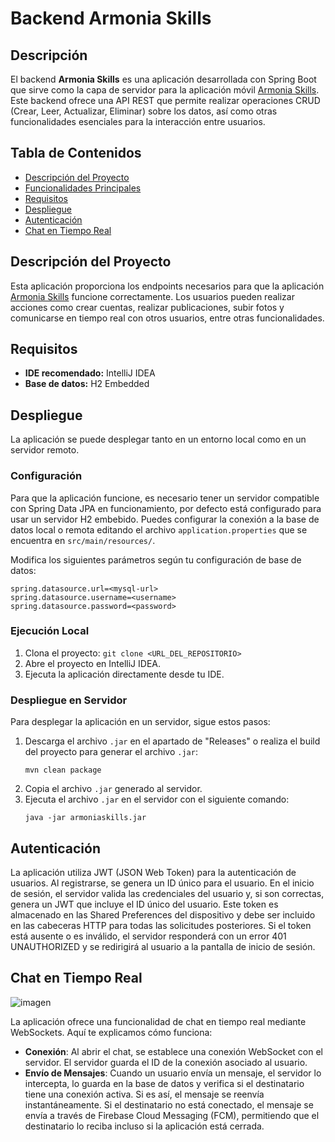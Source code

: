# Backend Armonia Skills

## Descripción

El backend **Armonia Skills** es una aplicación desarrollada con Spring Boot que sirve como la capa de servidor para la aplicación móvil [Armonia Skills](https://github.com/AngelZhang159/armonia-skills). Este backend ofrece una API REST que permite realizar operaciones CRUD (Crear, Leer, Actualizar, Eliminar) sobre los datos, así como otras funcionalidades esenciales para la interacción entre usuarios.

## Tabla de Contenidos

- [Descripción del Proyecto](#descripción-del-proyecto)
- [Funcionalidades Principales](#funcionalidades-principales)
- [Requisitos](#requisitos)
- [Despliegue](#despliegue)
- [Autenticación](#autenticación)
- [Chat en Tiempo Real](#chat-en-tiempo-real)

## Descripción del Proyecto

Esta aplicación proporciona los endpoints necesarios para que la aplicación [Armonia Skills](https://github.com/AngelZhang159/armonia-skills) funcione correctamente. Los usuarios pueden realizar acciones como crear cuentas, realizar publicaciones, subir fotos y comunicarse en tiempo real con otros usuarios, entre otras funcionalidades.

## Requisitos

- **IDE recomendado:** IntelliJ IDEA
- **Base de datos:** H2 Embedded

## Despliegue

La aplicación se puede desplegar tanto en un entorno local como en un servidor remoto.

### Configuración

Para que la aplicación funcione, es necesario tener un servidor compatible con Spring Data JPA en funcionamiento, por defecto está configurado para usar un servidor H2 embebido. Puedes configurar la conexión a la base de datos local o remota editando el archivo `application.properties` que se encuentra en `src/main/resources/`.

Modifica los siguientes parámetros según tu configuración de base de datos:

```properties
spring.datasource.url=<mysql-url>
spring.datasource.username=<username>
spring.datasource.password=<password>
```

### Ejecución Local

1. Clona el proyecto: `git clone <URL_DEL_REPOSITORIO>`
2. Abre el proyecto en IntelliJ IDEA.
3. Ejecuta la aplicación directamente desde tu IDE.

### Despliegue en Servidor

Para desplegar la aplicación en un servidor, sigue estos pasos:

1. Descarga el archivo `.jar` en el apartado de "Releases" o realiza el build del proyecto para generar el archivo `.jar`:
   ```shell
   mvn clean package
   ```
2. Copia el archivo `.jar` generado al servidor.
3. Ejecuta el archivo `.jar` en el servidor con el siguiente comando:
   ```shell
   java -jar armoniaskills.jar
   ```
## Autenticación

La aplicación utiliza JWT (JSON Web Token) para la autenticación de usuarios. Al registrarse, se genera un ID único para el usuario. En el inicio de sesión, el servidor valida las credenciales del usuario y, si son correctas, genera un JWT que incluye el ID único del usuario. Este token es almacenado en las Shared Preferences del dispositivo y debe ser incluido en las cabeceras HTTP para todas las solicitudes posteriores. Si el token está ausente o es inválido, el servidor responderá con un error 401 UNAUTHORIZED y se redirigirá al usuario a la pantalla de inicio de sesión.

## Chat en Tiempo Real

![imagen](https://github.com/user-attachments/assets/16f92b94-ba31-499b-973b-6476481ee5ac)

La aplicación ofrece una funcionalidad de chat en tiempo real mediante WebSockets. Aquí te explicamos cómo funciona:

- **Conexión**: Al abrir el chat, se establece una conexión WebSocket con el servidor. El servidor guarda el ID de la conexión asociado al usuario.
- **Envío de Mensajes**: Cuando un usuario envía un mensaje, el servidor lo intercepta, lo guarda en la base de datos y verifica si el destinatario tiene una conexión activa. Si es así, el mensaje se reenvía instantáneamente. Si el destinatario no está conectado, el mensaje se envía a través de Firebase Cloud Messaging (FCM), permitiendo que el destinatario lo reciba incluso si la aplicación está cerrada.
